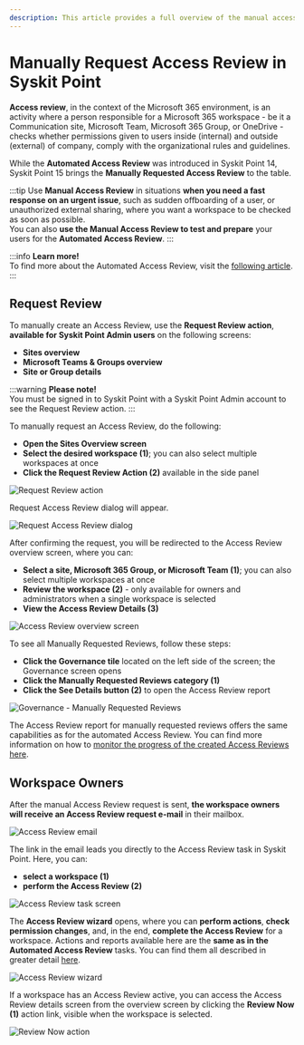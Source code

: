 ```yaml
---
description: This article provides a full overview of the manual access review process in Syskit Point.
---
```


# Manually Request Access Review in Syskit Point

**Access review**, in the context of the Microsoft 365 environment, is an activity where a person responsible for a Microsoft 365 workspace - be it a Communication site, Microsoft Team, Microsoft 365 Group, or OneDrive - checks whether permissions given to users inside \(internal\) and outside \(external\) of company, comply with the organizational rules and guidelines.

While the **Automated Access Review** was introduced in Syskit Point 14, Syskit Point 15 brings the **Manually Requested Access Review** to the table.

:::tip
Use **Manual Access Review** in situations **when you need a fast response on an urgent issue**, such as sudden offboarding of a user, or unauthorized external sharing, where you want a workspace to be checked as soon as possible.  
You can also **use the Manual Access Review to test and prepare** your users for the **Automated Access Review**.
:::

:::info
**Learn more!**  
To find more about the Automated Access Review, visit the [following article](enable-permissions-review.md).
:::

## Request Review

To manually create an Access Review, use the **Request Review action**, **available for Syskit Point Admin users** on the following screens:

* **Sites overview**
* **Microsoft Teams & Groups overview**
* **Site or Group details**

:::warning
**Please note!**  
You must be signed in to Syskit Point with a Syskit Point Admin account to see the Request Review action.
:::

To manually request an Access Review, do the following:

* **Open the Sites Overview screen**
* **Select the desired workspace \(1\)**; you can also select multiple workspaces at once
* **Click the Request Review Action \(2\)** available in the side panel

![Request Review action](../../../static/img/manually-request-permissions-review-request-review.png)

Request Access Review dialog will appear.

![Request Access Review dialog](../../../static/img/manually-request-permissions-review-request-review-dialog.png)

After confirming the request, you will be redirected to the Access Review overview screen, where you can:

* **Select a site, Microsoft 365 Group, or Microsoft Team \(1\)**; you can also select multiple workspaces at once
* **Review the workspace \(2\)** - only available for owners and administrators when a single workspace is selected
* **View the Access Review Details \(3\)** 

![Access Review overview screen](../../../static/img/manually-request-permissions-review-review-overview.png)

To see all Manually Requested Reviews, follow these steps:

* **Click the Governance tile** located on the left side of the screen; the Governance screen opens
* **Click the Manually Requested Reviews category \(1\)**
* **Click the See Details button \(2\)** to open the Access Review report 

![Governance - Manually Requested Reviews](../../../static/img/manually-request-permissions-review-governance.png)

The Access Review report for manually requested reviews offers the same capabilities as for the automated Access Review. You can find more information on how to [monitor the progress of the created Access Reviews here](monitor-permissions-review.md).

## Workspace Owners

After the manual Access Review request is sent, **the workspace owners will receive an Access Review request e-mail** in their mailbox.

![Access Review email](../../../static/img/manually-request-permissions-review-email.png)

The link in the email leads you directly to the Access Review task in Syskit Point. Here, you can:

* **select a workspace \(1\)**
* **perform the Access Review \(2\)**

![Access Review task screen](../../../static/img/manually-request-permissions-review-task.png)

The **Access Review wizard** opens, where you can **perform actions**, **check permission changes**, and, in the end, **complete the Access Review** for a workspace. Actions and reports available here are the **same as in the Automated Access Review** tasks. You can find them all described in greater detail [here](../../point-collaborators/resolve-governance-tasks/access-review.md#access-review-wizard).

![Access Review wizard](../../../static/img/manually-request-permissions-review-wizard.png)

If a workspace has an Access Review active, you can access the Access Review details screen from the overview screen by clicking the **Review Now \(1\)** action link, visible when the workspace is selected.

![Review Now action](../../../static/img/manually-request-permissions-review-review-now.png)

